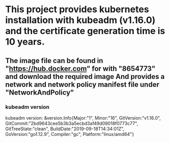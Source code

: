 # This project provides kubernetes installation with kubeadm (v1.16.0) and the certificate generation time is 10 years. 
## The image file can be found in "https://hub.docker.com" for with "8654773" and download the required image And provides a network and network policy manifest file under "NetworkAndPolicy"

### kubeadm version
kubeadm version: &version.Info{Major:"1", Minor:"16", GitVersion:"v1.16.0", GitCommit:"2bd9643cee5b3b3a5ecbd3af49d09018f0773c77", GitTreeState:"clean", BuildDate:"2019-09-18T14:34:01Z", GoVersion:"go1.12.9", Compiler:"gc", Platform:"linux/amd64"}


